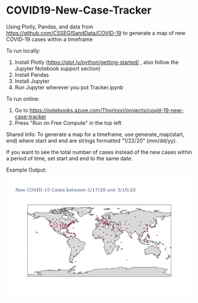 # COVID19-New-Case-Tracker
Using Plotly, Pandas, and data from https://github.com/CSSEGISandData/COVID-19 to generate a map of new COVID-19 cases within a timeframe


To run locally:
1) Install Plotly (https://plot.ly/python/getting-started/ , also follow the Jupyter Notebook support section)
2) Install Pandas
3) Install Jupyter
4) Run Jupyter wherever you put Tracker.ipynb

To run online: 
1) Go to https://notebooks.azure.com/Thorinori/projects/covid-19-new-case-tracker
2) Press "Run on Free Compute" in the top left

Shared Info:
To generate a map for a timeframe, use generate_map(start, end) where start and end are strings formatted "1/22/20" (mm/dd/yy).

If you want to see the total number of cases instead of the new cases within a period of time, set start and end to the same date.

Example Output:

![Example Map](https://github.com/Thorinori/COVID19-New-Case-Tracker/blob/master/newplot.png)
